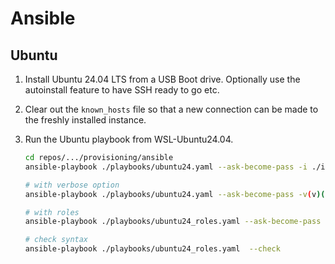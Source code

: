 # Ansible

## Ubuntu

1. Install Ubuntu 24.04 LTS from a USB Boot drive. Optionally use the autoinstall feature to have SSH ready to go etc.
1. Clear out the `known_hosts` file so that a new connection can be made to the freshly installed instance.
1. Run the Ubuntu playbook from WSL-Ubuntu24.04. 

    ```bash
    cd repos/.../provisioning/ansible
    ansible-playbook ./playbooks/ubuntu24.yaml --ask-become-pass -i ./inventory

    # with verbose option
    ansible-playbook ./playbooks/ubuntu24.yaml --ask-become-pass -v(v)(v) -i ./inventory

    # with roles
    ansible-playbook ./playbooks/ubuntu24_roles.yaml --ask-become-pass -i ./inventory

    # check syntax
    ansible-playbook ./playbooks/ubuntu24_roles.yaml  --check
    ```
